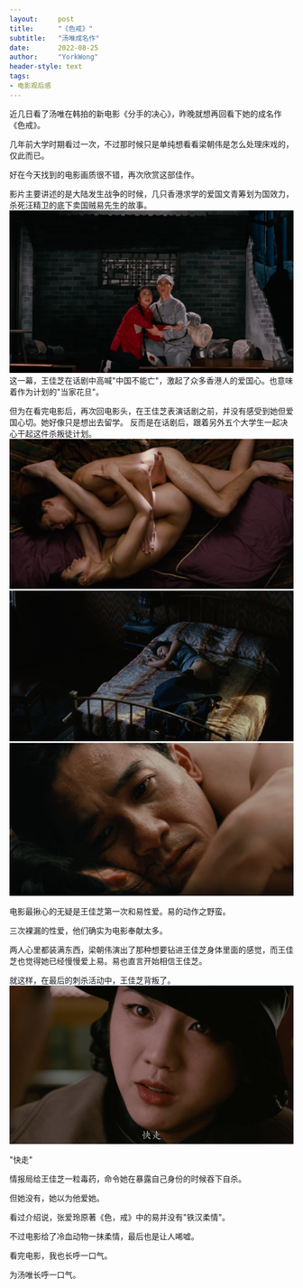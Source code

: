```yaml
---
layout:     post
title:      "《色戒》"
subtitle:   "汤唯成名作"
date:       2022-08-25
author:     "YorkWong"
header-style: text
tags:
- 电影观后感
---
```


近几日看了汤唯在韩拍的新电影《分手的决心》，昨晚就想再回看下她的成名作《色戒》。  

几年前大学时期看过一次，不过那时候只是单纯想看看梁朝伟是怎么处理床戏的，仅此而已。

好在今天找到的电影画质很不错，再次欣赏这部佳作。

影片主要讲述的是大陆发生战争的时候，几只香港求学的爱国文青筹划为国效力，杀死汪精卫的底下卖国贼易先生的故事。
![](/img/life/色戒1.png)
这一幕，王佳芝在话剧中高喊"中国不能亡"，激起了众多香港人的爱国心。也意味着作为计划的"当家花旦"。


但为在看完电影后，再次回电影头，在王佳芝表演话剧之前，并没有感受到她但爱国心切。她好像只是想出去留学。
反而是在话剧后，跟着另外五个大学生一起决心干起这件杀叛徒计划。
![](/img/life/色戒2.png)
![](/img/life/色戒3.png)
![](/img/life/色戒4.png)

电影最揪心的无疑是王佳芝第一次和易性爱。易的动作之野蛮。

三次裸漏的性爱，他们确实为电影奉献太多。

两人心里都装满东西，梁朝伟演出了那种想要钻进王佳芝身体里面的感觉，而王佳芝也觉得她已经慢慢爱上易。易也直言开始相信王佳芝。

就这样，在最后的刺杀活动中，王佳芝背叛了。
![](/img/life/色戒5.png)

"快走"

情报局给王佳芝一粒毒药，命令她在暴露自己身份的时候吞下自杀。

但她没有，她以为他爱她。

看过介绍说，张爱玲原著《色，戒》中的易并没有"铁汉柔情"。

不过电影给了冷血动物一抹柔情，最后也是让人唏嘘。

看完电影，我也长呼一口气。

为汤唯长呼一口气。


